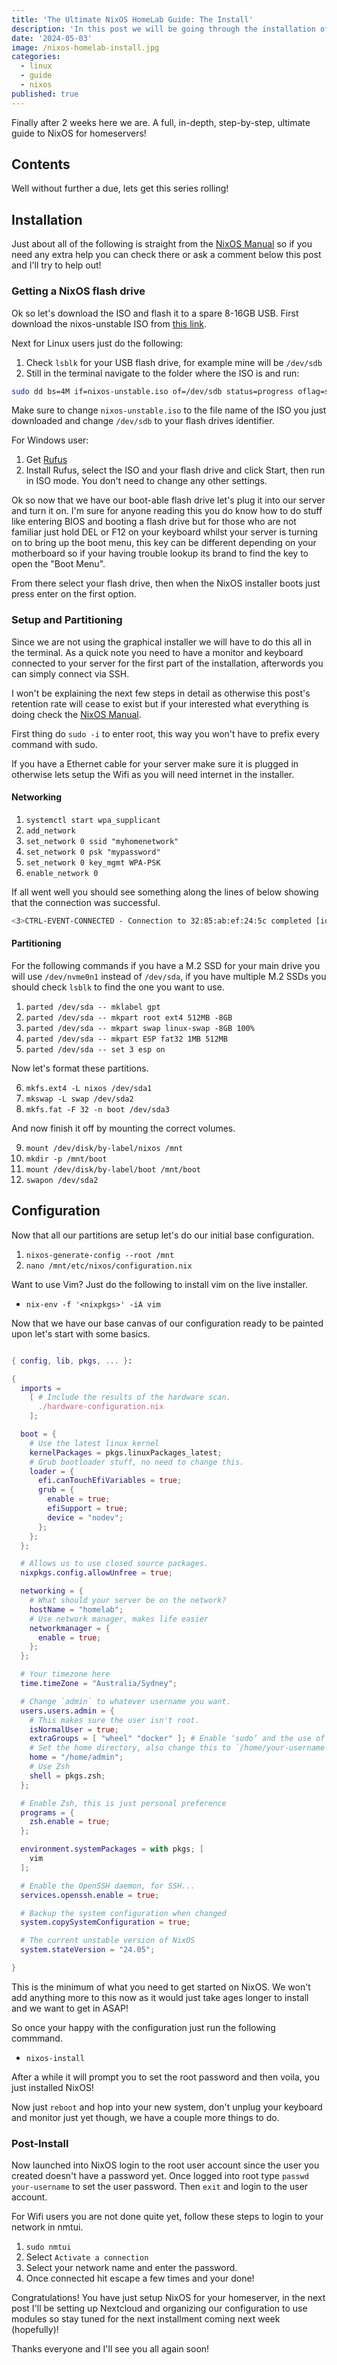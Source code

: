 ```yaml
---
title: 'The Ultimate NixOS HomeLab Guide: The Install'
description: 'In this post we will be going through the installation of NixOS on your homeserver. This is the first post in the series and will be followed by setting up Flakes, Modules and other self-hosted software.'
date: '2024-05-03'
image: /nixos-homelab-install.jpg
categories:
  - linux
  - guide
  - nixos
published: true
---
```


Finally after 2 weeks here we are. A full, in-depth, step-by-step, ultimate guide to NixOS for homeservers!

## Contents

Well without further a due, lets get this series rolling!

## Installation

Just about all of the following is straight from the [NixOS Manual](https://nixos.org/manual/nixos/unstable/#sec-installation) so if you need any extra help you can check there or ask a comment below this post and I'll try to help out!

### Getting a NixOS flash drive

Ok so let's download the ISO and flash it to a spare 8-16GB USB.
First download the nixos-unstable ISO from [this link](https://channels.nixos.org/nixos-unstable/latest-nixos-minimal-x86_64-linux.iso).

Next for Linux users just do the following:

1. Check `lsblk` for your USB flash drive, for example mine will be `/dev/sdb`
2. Still in the terminal navigate to the folder where the ISO is and run:

```sh
sudo dd bs=4M if=nixos-unstable.iso of=/dev/sdb status=progress oflag=sync
```

Make sure to change `nixos-unstable.iso` to the file name of the ISO you just downloaded and change `/dev/sdb` to your flash drives identifier.

For Windows user:

1. Get [Rufus](https://github.com/pbatard/rufus/releases/latest)
2. Install Rufus, select the ISO and your flash drive and click Start, then run in ISO mode. You don't need to change any other settings.

Ok so now that we have our boot-able flash drive let's plug it into our server and turn it on.
I'm sure for anyone reading this you do know how to do stuff like entering BIOS and booting a flash drive but for those who are not familiar just hold DEL or F12 on your keyboard whilst your server is turning on to bring up the boot menu, this key can be different depending on your motherboard so if your having trouble lookup its brand to find the key to open the "Boot Menu".

From there select your flash drive, then when the NixOS installer boots just press enter on the first option.

### Setup and Partitioning

Since we are not using the graphical installer we will have to do this all in the terminal. As a quick note you need to have a monitor and keyboard connected to your server for the first part of the installation, afterwords you can simply connect via SSH.

I won't be explaining the next few steps in detail as otherwise this post's retention rate will cease to exist but if your interested what everything is doing check the [NixOS Manual](https://nixos.org/manual/nixos/unstable/#sec-installation-manual).

First thing do `sudo -i` to enter root, this way you won't have to prefix every command with sudo.

If you have a Ethernet cable for your server make sure it is plugged in otherwise lets setup the Wifi as you will need internet in the installer.

#### Networking

1. `systemctl start wpa_supplicant`
2. `add_network`
3. `set_network 0 ssid "myhomenetwork"`
4. `set_network 0 psk "mypassword"`
5. `set_network 0 key_mgmt WPA-PSK`
6. `enable_network 0`

If all went well you should see something along the lines of below showing that the connection was successful.

```sh
<3>CTRL-EVENT-CONNECTED - Connection to 32:85:ab:ef:24:5c completed [id=0 id_str=]
```

#### Partitioning

For the following commands if you have a M.2 SSD for your main drive you will use `/dev/nvme0n1` instead of `/dev/sda`, if you have multiple M.2 SSDs you should check `lsblk` to find the one you want to use.

1. `parted /dev/sda -- mklabel gpt`
2. `parted /dev/sda -- mkpart root ext4 512MB -8GB`
3. `parted /dev/sda -- mkpart swap linux-swap -8GB 100%`
4. `parted /dev/sda -- mkpart ESP fat32 1MB 512MB`
5. `parted /dev/sda -- set 3 esp on`

Now let's format these partitions.

6. `mkfs.ext4 -L nixos /dev/sda1`
7. `mkswap -L swap /dev/sda2`
8. `mkfs.fat -F 32 -n boot /dev/sda3`

And now finish it off by mounting the correct volumes.

9. `mount /dev/disk/by-label/nixos /mnt`
10. `mkdir -p /mnt/boot`
11. `mount /dev/disk/by-label/boot /mnt/boot`
12. `swapon /dev/sda2`

## Configuration

Now that all our partitions are setup let's do our initial base configuration.

1. `nixos-generate-config --root /mnt`
2. `nano /mnt/etc/nixos/configuration.nix`

Want to use Vim? Just do the following to install vim on the live installer.

- `nix-env -f '<nixpkgs>' -iA vim`

Now that we have our base canvas of our configuration ready to be painted upon let's start with some basics.

```nix

{ config, lib, pkgs, ... }:

{
  imports =
    [ # Include the results of the hardware scan.
      ./hardware-configuration.nix
    ];

  boot = {
    # Use the latest linux kernel
    kernelPackages = pkgs.linuxPackages_latest;
    # Grub bootloader stuff, no need to change this.
    loader = {
      efi.canTouchEfiVariables = true;
      grub = {
        enable = true;
        efiSupport = true;
        device = "nodev";
      };
    };
  };

  # Allows us to use closed source packages.
  nixpkgs.config.allowUnfree = true;

  networking = {
    # What should your server be on the network?
    hostName = "homelab";
    # Use network manager, makes life easier
    networkmanager = {
      enable = true;
    };
  };

  # Your timezone here
  time.timeZone = "Australia/Sydney";

  # Change `admin` to whatever username you want.
  users.users.admin = {
    # This makes sure the user isn't root.
    isNormalUser = true;
    extraGroups = [ "wheel" "docker" ]; # Enable ‘sudo’ and the use of docker for the user.
    # Set the home directory, also change this to `/home/your-username`
    home = "/home/admin";
    # Use Zsh
    shell = pkgs.zsh;
  };

  # Enable Zsh, this is just personal preference
  programs = {
    zsh.enable = true;
  };

  environment.systemPackages = with pkgs; [
    vim
  ];

  # Enable the OpenSSH daemon, for SSH...
  services.openssh.enable = true;

  # Backup the system configuration when changed
  system.copySystemConfiguration = true;

  # The current unstable version of NixOS
  system.stateVersion = "24.05";

}
```

This is the minimum of what you need to get started on NixOS. We won't add anything more to this now as it would just take ages longer to install and we want to get in ASAP!

So once your happy with the configuration just run the following commmand.

- `nixos-install`

After a while it will prompt you to set the root password and then voila, you just installed NixOS!

Now just `reboot` and hop into your new system, don't unplug your keyboard and monitor just yet though, we have a couple more things to do.

### Post-Install

Now launched into NixOS login to the root user account since the user you created doesn't have a password yet.
Once logged into root type `passwd your-username` to set the user password.
Then `exit` and login to the user account.

For Wifi users you are not done quite yet, follow these steps to login to your network in nmtui.

1. `sudo nmtui`
2. Select `Activate a connection`
3. Select your network name and enter the password.
4. Once connected hit escape a few times and your done!

Congratulations! You have just setup NixOS for your homeserver, in the next post I'll be setting up Nextcloud and organizing our configuration to use modules so stay tuned for the next installment coming next week (hopefully)!

Thanks everyone and I'll see you all again soon!
